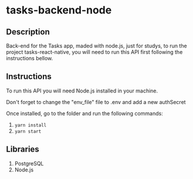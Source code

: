 # tasks-backend-node

## Description
Back-end for the Tasks app, maded with node.js, just for studys, to run the project tasks-react-native, you will need to run this API first following the instructions bellow.

## Instructions

To run this API you will need Node.js installed in your machine.

Don't forget to change the "env_file" file to .env and add a new authSecret

Once installed, go to the folder and run the following commands:

1. ```yarn install```
2. ```yarn start```

## Libraries

1. PostgreSQL
2. Node.js
